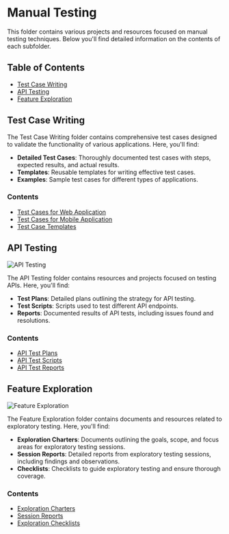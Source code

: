 # Manual Testing

This folder contains various projects and resources focused on manual testing techniques. Below you'll find detailed information on the contents of each subfolder.

## Table of Contents

- [Test Case Writing](#test-case-writing)
- [API Testing](#api-testing)
- [Feature Exploration](#feature-exploration)

## Test Case Writing

The Test Case Writing folder contains comprehensive test cases designed to validate the functionality of various applications. Here, you'll find:

- **Detailed Test Cases**: Thoroughly documented test cases with steps, expected results, and actual results.
- **Templates**: Reusable templates for writing effective test cases.
- **Examples**: Sample test cases for different types of applications.

### Contents

- [Test Cases for Web Application](Test%20Case%20Writing/Web%20Application%20Test%20Cases)
- [Test Cases for Mobile Application](Test%20Case%20Writing/Mobile%20Application%20Test%20Cases)
- [Test Case Templates](Test%20Case%20Writing/Templates)

## API Testing

![API Testing](https://via.placeholder.com/150)

The API Testing folder contains resources and projects focused on testing APIs. Here, you'll find:

- **Test Plans**: Detailed plans outlining the strategy for API testing.
- **Test Scripts**: Scripts used to test different API endpoints.
- **Reports**: Documented results of API tests, including issues found and resolutions.

### Contents

- [API Test Plans](API%20Testing/Test%20Plans)
- [API Test Scripts](API%20Testing/Test%20Scripts)
- [API Test Reports](API%20Testing/Test%20Reports)

## Feature Exploration

![Feature Exploration](https://via.placeholder.com/150)

The Feature Exploration folder contains documents and resources related to exploratory testing. Here, you'll find:

- **Exploration Charters**: Documents outlining the goals, scope, and focus areas for exploratory testing sessions.
- **Session Reports**: Detailed reports from exploratory testing sessions, including findings and observations.
- **Checklists**: Checklists to guide exploratory testing and ensure thorough coverage.

### Contents

- [Exploration Charters](Feature%20Exploration/Exploration%20Charters)
- [Session Reports](Feature%20Exploration/Session%20Reports)
- [Exploration Checklists](Feature%20Exploration/Checklists)
